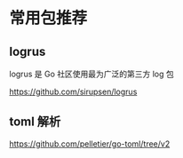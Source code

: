 # 常用包推荐

## logrus 

logrus 是 Go 社区使用最为广泛的第三方 log 包

https://github.com/sirupsen/logrus

## toml 解析

https://github.com/pelletier/go-toml/tree/v2